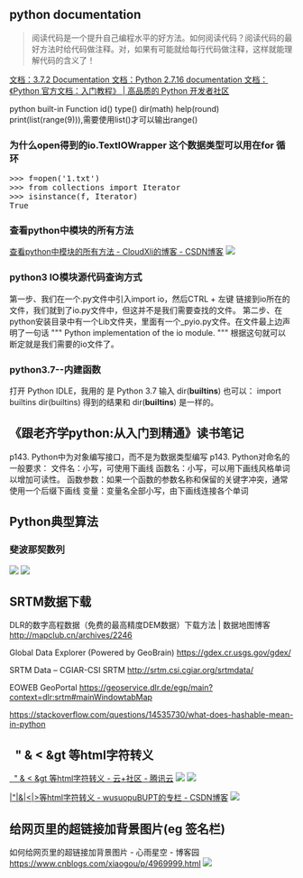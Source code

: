 ## python documentation

> 阅读代码是一个提升自己编程水平的好方法。如何阅读代码？阅读代码的最好方法时给代码做注释。对，如果有可能就给每行代码做注释，这样就能理解代码的含义了！

[文档：3.7.2 Documentation  ](https://docs.python.org/3.7/)
[文档：Python 2.7.16 documentation  ](https://docs.python.org/2.7/)
[文档：《Python 官方文档：入门教程》 | 高品质的 Python 开发者社区  ](https://learnku.com/docs/tutorial/3.7.0)

python built-in Function
id()
type()
dir(math)
help(round)
print(list(range(9))),需要使用list()才可以输出range()

### 为什么open得到的io.TextIOWrapper 这个数据类型可以用在for 循环

<pre class="brush:python;">
>>> f=open('1.txt')
>>> from collections import Iterator
>>> isinstance(f, Iterator)
True
</pre>

### 查看python中模块的所有方法

[查看python中模块的所有方法 - CloudXli的博客 - CSDN博客](https://blog.csdn.net/cloudxli/article/details/79421599)
![](https://img2018.cnblogs.com/blog/1588269/201903/1588269-20190311103827885-1895835664.png)

### python3 IO模块源代码查询方式

第一步、我们在一个.py文件中引入import io，然后CTRL + 左键 链接到io所在的文件，我们就到了io.py文件中，但这并不是我们需要查找的文件。
第二步、在python安装目录中有一个Lib文件夹，里面有一个_pyio.py文件。在文件最上边声明了一句话
"""
Python implementation of the io module.
"""
根据这句就可以断定就是我们需要的io文件了。

### python3.7--内建函数

打开 Python IDLE，我用的 是 Python 3.7
输入 dir(__builtins__)
也可以：
import builtins
dir(builtins)
得到的结果和 dir(__builtins__) 是一样的。

## 《跟老齐学python:从入门到精通》读书笔记

p143. Python中为对象编写接口，而不是为数据类型编写
p143. Python对命名的一般要求：
    文件名：小写，可使用下画线
    函数名：小写，可以用下画线风格单词以增加可读性。
    函数参数：如果一个函数的参数名称和保留的关键字冲突，通常使用一个后缀下画线
    变量：变量名全部小写，由下画线连接各个单词

## Python典型算法

### 斐波那契数列

![](https://img2018.cnblogs.com/blog/1588269/201903/1588269-20190320151056774-779158708.png)
![](https://img2018.cnblogs.com/blog/1588269/201903/1588269-20190320152103277-742030708.png)

## SRTM数据下载

DLR的数字高程数据（免费的最高精度DEM数据）下载方法 | 数据地图博客  http://mapclub.cn/archives/2246

Global Data Explorer (Powered by GeoBrain)  https://gdex.cr.usgs.gov/gdex/

SRTM Data – CGIAR-CSI SRTM  http://srtm.csi.cgiar.org/srtmdata/

EOWEB GeoPortal  https://geoservice.dlr.de/egp/main?context=dlr:srtm#mainWindowtabMap

https://stackoverflow.com/questions/14535730/what-does-hashable-mean-in-python

## &nbsp; &quot; &amp; &lt; &gt 等html字符转义

[&nbsp; &quot; &amp; &lt; &gt 等html字符转义 - 云+社区 - 腾讯云](https://cloud.tencent.com/developer/article/1353371)
![](https://img2018.cnblogs.com/blog/1588269/201904/1588269-20190427231354106-983447850.png)
![](https://img2018.cnblogs.com/blog/1588269/201904/1588269-20190430083340740-2121021893.png)

[|"|&|<|>等html字符转义 - wusuopuBUPT的专栏 - CSDN博客](https://blog.csdn.net/wusuopubupt/article/details/8817826)
![](https://img2018.cnblogs.com/blog/1588269/201904/1588269-20190427231711742-1033969177.png)

## 给网页里的超链接加背景图片(eg 签名栏)

如何给网页里的超链接加背景图片 - 心雨星空 - 博客园  https://www.cnblogs.com/xiaogou/p/4969999.html
![](https://img2018.cnblogs.com/blog/1588269/201904/1588269-20190427233509743-927057401.png)


